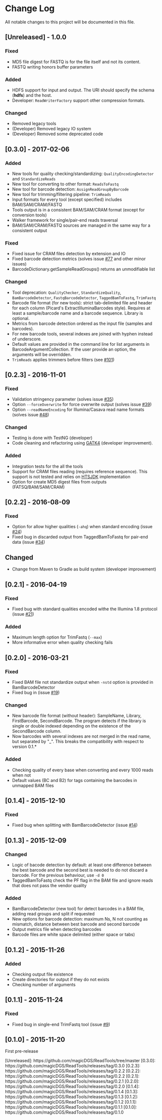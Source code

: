 # Change Log
All notable changes to this project will be documented in this file.

## [Unreleased] - 1.0.0

### Fixed
- MD5 file digest for FASTQ is for the file itself and not its content.
- FASTQ writing honors buffer parameters

### Added
- HDFS support for input and output. The URI should specify the schema (__hdfs__) and the host.
- Developer: `ReadWriterFactory` support other compression formats.

### Changed
- Removed legacy tools
- (Developer) Removed legacy IO system
- (Developer) Removed some deprecated code

## [0.3.0] - 2017-02-06

### Added
- New tools for quality checking/standardizing: `QualityEncodingDetector` and `StandardizeReads`
- New tool for converting to other format: `ReadsToFastq`
- New tool for barcode detection: `AssignReadGroupByBarcode`
- New tool for trimming/filtering pipeline: `TrimReads`
- Input formats for every tool (except specified) includes BAM/SAM/CRAM/FASTQ
- Tools output is in a consistent BAM/SAM/CRAM format (except for conversion tools)
- Walker framework for single/pair-end reads traversal
- BAM/SAM/CRAM/FASTQ sources are managed in the same way for a consistent output

### Fixed
- Fixed issue for CRAM files detection by extension and IO
- Fixed barcode detection metrics (solves issue [#77](https://github.com/magicDGS/ReadTools/issues/77) and other minor issues)
- BarcodeDictionary.getSampleReadGroups() returns an unmodifiable list

### Changed
- Tool deprecation: `QualityChecker`, `StandardizeQuality`, `BamBarcodeDetector`, `FastqBarcodeDetector`, `TaggedBamToFastq`, `TrimFastq`
- Barcode file format (for new tools): strict tab-delimited file and header for each column (Picard's ExtractIlluminaBarcodes style). Requires at least a sample/barcode name and a barcode sequence. Library is optional.
- Metrics from barcode detection ordered as the input file (samples and barcodes).
- For new barcode tools, several indexes are joined with hyphen instead of underscore.
- Default values are provided in the command line for list arguments in BarcodeArgumentCollection. If the user provide an option, the arguments will be overridden.
- `TrimReads` applies trimmers before filters (see [#101](https://github.com/magicDGS/ReadTools/issues/101))

## [0.2.3] - 2016-11-01

### Fixed
- Validation stringency parameter (solves issue [#35](https://github.com/magicDGS/ReadTools/issues/35))
- Option `--forceOverwrite` for force overwrite output (solves issue [#39](https://github.com/magicDGS/ReadTools/issues/39))
- Option `--readNameEncoding` for Illumina/Casava read name formats (solves issue [#48](https://github.com/magicDGS/ReadTools/issues/48))

### Changed
- Testing is done with TestNG (developer)
- Code cleaning and refactoring using [GATK4](https://github.com/broadinstitute/gatk) (developer improvement).

### Added
- Integration tests for the all the tools
- Support for CRAM files reading (requires reference sequence). This support is not tested and relies on [HTSJDK](https://samtools.github.io/htsjdk) implementation
- Option for create MD5 digest files from outputs (FATSQ/BAM/SAM/CRAM)

## [0.2.2] - 2016-08-09

### Fixed
- Option for allow higher qualities (`-ahq`) when standard encoding (issue [#24](https://github.com/magicDGS/ReadTools/issues/24))
- Fixed bug in discarded output from TaggedBamToFastq for pair-end data (issue [#34](https://github.com/magicDGS/ReadTools/issues/34))

## Changed
- Change from Maven to Gradle as build system (developer improvement)

## [0.2.1] - 2016-04-19

### Fixed
- Fixed bug with standard qualities encoded withe the Illumina 1.8 protocol (issue [#21](https://github.com/magicDGS/ReadTools/issues/21))

### Added
- Maximum length option for TrimFastq (`--max`)
- More informative error when quality checking fails

## [0.2.0] - 2016-03-21

### Fixed
- Fixed BAM file not standardize output when `-nstd` option is provided in BamBarcodeDetector
- Fixed bug in (issue [#19](https://github.com/magicDGS/ReadTools/issues/19))

### Changed
- New barcode file format (without header): SampleName, Library, FirstBarcode, SecondBarcode. The program detects if the library is single or double indexed depending on the existence of the SecondBarcode column.
- Now barcodes with several indexes are not merged in the read name, but separated by "_". This breaks the compatibility with respect to version 0.1.*

### Added
- Checking quality of every base when converting and every 1000 reads when not
- Default values (BC and B2) for tags containing the barcodes in unmapped BAM files 

## [0.1.4] - 2015-12-10

### Fixed
- Fixed bug when splitting with BamBarcodeDetector (issue [#14](https://github.com/magicDGS/ReadTools/issues/14))

## [0.1.3] - 2015-12-09

### Changed
- Logic of bacode detection by default: at least one difference between the best barcode and the second best is needed to do not discard a barcode. For the previous behaviour, use `-d 0`
- TaggedBamToFastq check the PF flag in the BAM file and ignore reads that does not pass the vendor quality

### Added
- BamBarcodeDetector (new tool) for detect barcodes in a BAM file, adding read groups and split if requested
- New options for barcode detection: maximum Ns, N not counting as mismatch, distance between best barcode and second barcode
- Output metrics file when detecting barcodes
- Barcode files are white space delimited (either space or tabs)

## [0.1.2] - 2015-11-26

### Added
- Checking output file existence
- Create directories for output if they do not exists
- Checking number of arguments

## [0.1.1] - 2015-11-24

### Fixed
- Fixed bug in single-end TrimFastq tool (issue [#9](https://github.com/magicDGS/ReadTools/issues/9))

## [0.1.0] - 2015-11-20
First pre-release

<tag links>
[Unreleased]: https://github.com/magicDGS/ReadTools/tree/master
[0.3.0]: https://github.com/magicDGS/ReadTools/releases/tag/0.3.0
[0.2.3]: https://github.com/magicDGS/ReadTools/releases/tag/0.2.2
[0.2.2]: https://github.com/magicDGS/ReadTools/releases/tag/0.2.2
[0.2.1]: https://github.com/magicDGS/ReadTools/releases/tag/0.2.1
[0.2.0]: https://github.com/magicDGS/ReadTools/releases/tag/0.2.0
[0.1.4]: https://github.com/magicDGS/ReadTools/releases/tag/0.1.4
[0.1.3]: https://github.com/magicDGS/ReadTools/releases/tag/0.1.3
[0.1.2]: https://github.com/magicDGS/ReadTools/releases/tag/0.1.2
[0.1.1]: https://github.com/magicDGS/ReadTools/releases/tag/0.1.1
[0.1.0]: https://github.com/magicDGS/ReadTools/releases/tag/0.1.0
